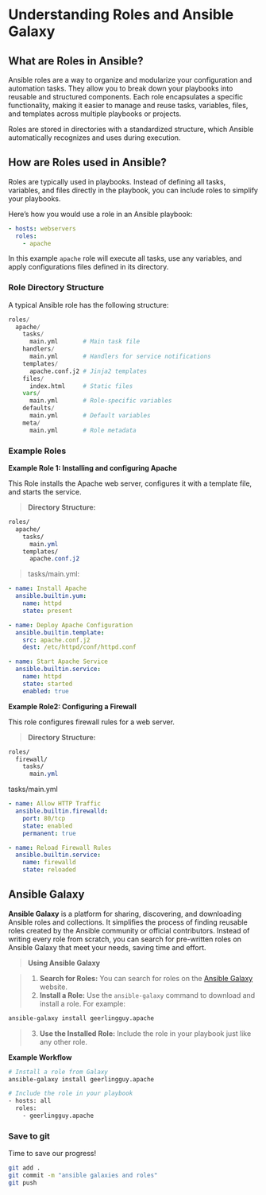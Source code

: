 # Understanding Roles and Ansible Galaxy
## What are Roles in Ansible?

Ansible roles are a way to organize and modularize your configuration and automation tasks. They allow you to break down your playbooks into reusable and structured components. Each role encapsulates a specific functionality, making it easier to manage and reuse tasks, variables, files, and templates across multiple playbooks or projects.

Roles are stored in directories with a standardized structure, which Ansible automatically recognizes and uses during execution.

## How are Roles used in Ansible?

Roles are typically used in playbooks. Instead of defining all tasks, variables, and files directly in the playbook, you can include roles to simplify your playbooks.

Here’s how you would use a role in an Ansible playbook:

```yaml
- hosts: webservers
  roles:
    - apache
```

In this example `apache` role will execute all tasks, use any variables, and apply configurations files defined in its directory.

### Role Directory Structure

A typical Ansible role has the following structure:

```python
roles/
  apache/
    tasks/
      main.yml       # Main task file
    handlers/
      main.yml       # Handlers for service notifications
    templates/
      apache.conf.j2 # Jinja2 templates
    files/
      index.html     # Static files
    vars/
      main.yml       # Role-specific variables
    defaults/
      main.yml       # Default variables
    meta/
      main.yml       # Role metadata
```

### Example Roles

**Example Role 1: Installing and configuring Apache**

This Role installs the Apache web server, configures it with a template file, and starts the service.

> **Directory Structure:**

```css
roles/
  apache/
    tasks/
      main.yml
    templates/
      apache.conf.j2
```

> tasks/main.yml:

```yaml
- name: Install Apache
  ansible.builtin.yum:
    name: httpd
    state: present

- name: Deploy Apache Configuration
  ansible.builtin.template:
    src: apache.conf.j2
    dest: /etc/httpd/conf/httpd.conf

- name: Start Apache Service
  ansible.builtin.service:
    name: httpd
    state: started
    enabled: true
```

**Example Role2: Configuring a Firewall**

This role configures firewall rules for a web server.

> **Directory Structure:**

```css
roles/
  firewall/
    tasks/
      main.yml
```

tasks/main.yml

```yaml
- name: Allow HTTP Traffic
  ansible.builtin.firewalld:
    port: 80/tcp
    state: enabled
    permanent: true

- name: Reload Firewall Rules
  ansible.builtin.service:
    name: firewalld
    state: reloaded
```


## Ansible Galaxy

**Ansible Galaxy** is a platform for sharing, discovering, and downloading Ansible roles and collections. It simplifies the process of finding reusable roles created by the Ansible community or official contributors. Instead of writing every role from scratch, you can search for pre-written roles on Ansible Galaxy that meet your needs, saving time and effort.

> **Using Ansible Galaxy**

> 1. **Search for Roles:** You can search for roles on the [Ansible Galaxy](https://galaxy.ansible.com/) website.
> 2. **Install a Role:** Use the `ansible-galaxy` command to download and install a role. For example:
```bash
ansible-galaxy install geerlingguy.apache
```
> 3. **Use the Installed Role:** Include the role in your playbook just like any other role. 

**Example Workflow**

```bash
# Install a role from Galaxy
ansible-galaxy install geerlingguy.apache

# Include the role in your playbook
- hosts: all
  roles:
    - geerlingguy.apache
``` 

### Save to git
Time to save our progress!
```bash
git add .
git commit -m "ansible galaxies and roles"
git push

```